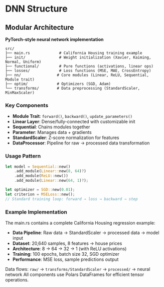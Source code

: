 # DNN Structure

## Modular Architecture

**PyTorch-style neural network implementation**

```
src/
├── main.rs             # California Housing training example
├── init/               # Weight initialization (Xavier, Kaiming, Normal, Uniform)
├── functional/         # Pure functions (activations, linear ops)
├── losses/             # Loss functions (MSE, MAE, CrossEntropy)
├── nn/                # Core modules (Linear, ReLU, Sequential, Module trait)
├── optim/             # Optimizers (SGD, Adam)
└── transforms/        # Data preprocessing (StandardScaler, MinMaxScaler)
```

### Key Components

- **Module Trait**: `forward()`, `backward()`, `update_parameters()`
- **Linear Layer**: Dense/fully-connected with customizable init
- **Sequential**: Chains modules together
- **Parameter**: Manages data + gradients
- **StandardScaler**: Z-score normalization for features
- **DataProcessor**: Pipeline for raw → processed data transformation

### Usage Pattern
```rust
let model = Sequential::new()
    .add_module(Linear::new(8, 64)?)
    .add_module(ReLU::new())
    .add_module(Linear::new(64, 1)?);

let optimizer = SGD::new(0.01);
let criterion = MSELoss::new();
// Standard training loop: forward → loss → backward → step
```

### Example Implementation
The main.rs contains a complete California Housing regression example:
- **Data Pipeline**: Raw data → StandardScaler → processed data → model input
- **Dataset**: 20,640 samples, 8 features → house prices
- **Architecture**: 8 → 64 → 32 → 1 (with ReLU activations)
- **Training**: 100 epochs, batch size 32, SGD optimizer
- **Performance**: MSE loss, sample predictions output

Data flows: `raw/` → `transforms/StandardScaler` → `processed/` → neural network
All components use Polars DataFrames for efficient tensor operations.
